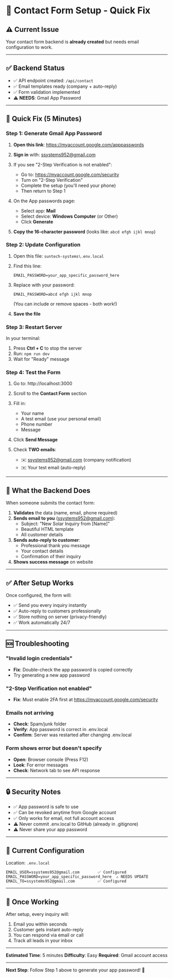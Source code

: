 # 🔧 Contact Form Setup - Quick Fix

## ⚠️ Current Issue
Your contact form backend is **already created** but needs email configuration to work.

---

## ✅ Backend Status
- ✅ API endpoint created: `/api/contact`
- ✅ Email templates ready (company + auto-reply)
- ✅ Form validation implemented
- ⚠️ **NEEDS**: Gmail App Password

---

## 🚀 Quick Fix (5 Minutes)

### Step 1: Generate Gmail App Password

1. **Open this link**: https://myaccount.google.com/apppasswords
   
2. **Sign in** with: ssystems952@gmail.com

3. If you see "2-Step Verification is not enabled":
   - Go to: https://myaccount.google.com/security
   - Turn on "2-Step Verification"
   - Complete the setup (you'll need your phone)
   - Then return to Step 1

4. On the App passwords page:
   - Select app: **Mail**
   - Select device: **Windows Computer** (or Other)
   - Click **Generate**

5. **Copy the 16-character password** (looks like: `abcd efgh ijkl mnop`)

### Step 2: Update Configuration

1. Open this file: `suntech-systems\.env.local`

2. Find this line:
   ```
   EMAIL_PASSWORD=your_app_specific_password_here
   ```

3. Replace with your password:
   ```
   EMAIL_PASSWORD=abcd efgh ijkl mnop
   ```
   (You can include or remove spaces - both work!)

4. **Save the file**

### Step 3: Restart Server

In your terminal:
1. Press **Ctrl + C** to stop the server
2. Run: `npm run dev`
3. Wait for "Ready" message

### Step 4: Test the Form

1. Go to: http://localhost:3000
2. Scroll to the **Contact Form** section
3. Fill in:
   - Your name
   - A test email (use your personal email)
   - Phone number
   - Message
4. Click **Send Message**

5. Check **TWO emails**:
   - ✉️ ssystems952@gmail.com (company notification)
   - ✉️ Your test email (auto-reply)

---

## 🎯 What the Backend Does

When someone submits the contact form:

1. **Validates** the data (name, email, phone required)
2. **Sends email to you** (ssystems952@gmail.com):
   - Subject: "New Solar Inquiry from [Name]"
   - Beautiful HTML template
   - All customer details
3. **Sends auto-reply to customer**:
   - Professional thank you message
   - Your contact details
   - Confirmation of their inquiry
4. **Shows success message** on website

---

## ✅ After Setup Works

Once configured, the form will:
- ✅ Send you every inquiry instantly
- ✅ Auto-reply to customers professionally
- ✅ Store nothing on server (privacy-friendly)
- ✅ Work automatically 24/7

---

## 🆘 Troubleshooting

### "Invalid login credentials"
- **Fix**: Double-check the app password is copied correctly
- Try generating a new app password

### "2-Step Verification not enabled"
- **Fix**: Must enable 2FA first at https://myaccount.google.com/security

### Emails not arriving
- **Check**: Spam/junk folder
- **Verify**: App password is correct in .env.local
- **Confirm**: Server was restarted after changing .env.local

### Form shows error but doesn't specify
- **Open**: Browser console (Press F12)
- **Look**: For error messages
- **Check**: Network tab to see API response

---

## 🔒 Security Notes

- ✅ App password is safe to use
- ✅ Can be revoked anytime from Google account
- ✅ Only works for email, not full account access
- ⚠️ Never commit .env.local to GitHub (already in .gitignore)
- ⚠️ Never share your app password

---

## 📝 Current Configuration

Location: `.env.local`

```env
EMAIL_USER=ssystems952@gmail.com        ✅ Configured
EMAIL_PASSWORD=your_app_specific_password_here  ⚠️ NEEDS UPDATE
EMAIL_TO=ssystems952@gmail.com          ✅ Configured
```

---

## 🎉 Once Working

After setup, every inquiry will:
1. Email you within seconds
2. Customer gets instant auto-reply
3. You can respond via email or call
4. Track all leads in your inbox

---

**Estimated Time**: 5 minutes
**Difficulty**: Easy
**Required**: Gmail account access

---

**Next Step**: Follow Step 1 above to generate your app password! 🚀

